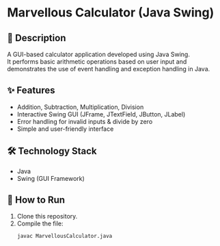# Marvellous Calculator (Java Swing)

## 📌 Description
A GUI-based calculator application developed using Java Swing.  
It performs basic arithmetic operations based on user input and demonstrates 
the use of event handling and exception handling in Java.

## ✨ Features
- Addition, Subtraction, Multiplication, Division
- Interactive Swing GUI (JFrame, JTextField, JButton, JLabel)
- Error handling for invalid inputs & divide by zero
- Simple and user-friendly interface

## 🛠️ Technology Stack
- Java
- Swing (GUI Framework)

## 🚀 How to Run
1. Clone this repository.
2. Compile the file:
   ```bash
   javac MarvellousCalculator.java

